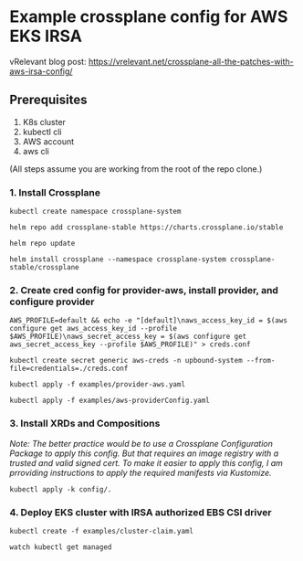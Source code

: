 # Example crossplane config for AWS EKS IRSA

vRelevant blog post: https://vrelevant.net/crossplane-all-the-patches-with-aws-irsa-config/

## Prerequisites
 1. K8s cluster
 2. kubectl cli
 3. AWS account
 4. aws cli

(All steps assume you are working from the root of the repo clone.)

### 1. Install Crossplane
```console 
kubectl create namespace crossplane-system
```

```console
helm repo add crossplane-stable https://charts.crossplane.io/stable
```
 
```console 
helm repo update
```
 
```console
helm install crossplane --namespace crossplane-system crossplane-stable/crossplane
```
 
### 2. Create cred config for provider-aws, install provider, and configure provider
```console 
AWS_PROFILE=default && echo -e "[default]\naws_access_key_id = $(aws configure get aws_access_key_id --profile $AWS_PROFILE)\naws_secret_access_key = $(aws configure get aws_secret_access_key --profile $AWS_PROFILE)" > creds.conf
```

```console
kubectl create secret generic aws-creds -n upbound-system --from-file=credentials=./creds.conf
```

```console 
kubectl apply -f examples/provider-aws.yaml
```

```console 
kubectl apply -f examples/aws-providerConfig.yaml
```

### 3. Install XRDs and Compositions

_Note: The better practice would be to use a Crossplane Configuration Package to apply this config. But that requires an image registry with a trusted and valid signed cert. To make it easier to apply this config, I am prroviding instructions to apply the required manifests via Kustomize._

```console
kubectl apply -k config/. 
```
### 4. Deploy EKS cluster with IRSA authorized EBS CSI driver

```console
kubectl create -f examples/cluster-claim.yaml
```

```console
watch kubectl get managed
```

